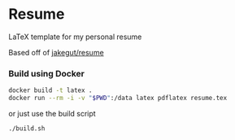 # Resume
LaTeX template for my personal resume

Based off of [jakegut/resume](https://github.com/jakegut/resume)

### Build using Docker

```sh
docker build -t latex .
docker run --rm -i -v "$PWD":/data latex pdflatex resume.tex
```

or just use the build script
```sh
./build.sh
```
